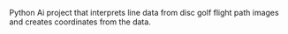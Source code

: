 Python Ai project that interprets line data from disc golf flight path images and creates coordinates from the data.
